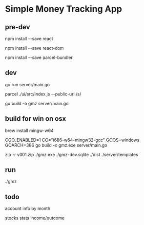 # Simple Money Tracking App


## pre-dev

npm install --save react

npm install --save react-dom

npm install --save parcel-bundler


## dev

go run server/main.go

parcel ./ui/src/index.js --public-url /s/

go build -o gmz server/main.go



## build for win on osx

brew install mingw-w64

CGO_ENABLED=1 CC="i686-w64-mingw32-gcc" GOOS=windows GOARCH=386 go build -o gmz.exe server/main.go

zip -r v001.zip ./gmz.exe ./gmz-dev.sqlite ./dist ./server/templates

## run 

./gmz

## todo

account info by month

stocks stats income/outcome